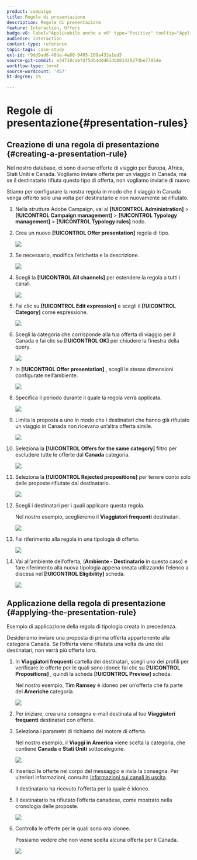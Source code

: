```yaml
---
product: campaign
title: Regole di presentazione
description: Regole di presentazione
feature: Interaction, Offers
badge-v8: label="Applicabile anche a v8" type="Positive" tooltip="Applicabile anche a Campaign v8"
audience: interaction
content-type: reference
topic-tags: case-study
exl-id: f9dd9ad6-48da-4a80-9405-109a433a1ed5
source-git-commit: e34718caefdf5db4ddd61db601420274be77054e
workflow-type: tm+mt
source-wordcount: '457'
ht-degree: 1%

---
```


# Regole di presentazione{#presentation-rules}



## Creazione di una regola di presentazione {#creating-a-presentation-rule}

Nel nostro database, ci sono diverse offerte di viaggio per Europa, Africa, Stati Uniti e Canada. Vogliamo inviare offerte per un viaggio in Canada, ma se il destinatario rifiuta questo tipo di offerta, non vogliamo inviarle di nuovo

Stiamo per configurare la nostra regola in modo che il viaggio in Canada venga offerto solo una volta per destinatario e non nuovamente se rifiutato.

1. Nella struttura Adobe Campaign, vai al **[!UICONTROL Administration]** > **[!UICONTROL Campaign management]** > **[!UICONTROL Typology management]** > **[!UICONTROL Typology rules]** nodo.
1. Crea un nuovo **[!UICONTROL Offer presentation]** regola di tipo.

   ![](assets/offer_typology_example_001.png)

1. Se necessario, modifica l’etichetta e la descrizione.

   ![](assets/offer_typology_example_002.png)

1. Scegli la **[!UICONTROL All channels]** per estendere la regola a tutti i canali.

   ![](assets/offer_typology_example_003.png)

1. Fai clic su **[!UICONTROL Edit expression]** e scegli il **[!UICONTROL Category]** come espressione.

   ![](assets/offer_typology_example_004.png)

1. Scegli la categoria che corrisponde alla tua offerta di viaggio per il Canada e fai clic su **[!UICONTROL OK]** per chiudere la finestra della query.

   ![](assets/offer_typology_example_005.png)

1. In **[!UICONTROL Offer presentation]** , scegli le stesse dimensioni configurate nell’ambiente.

   ![](assets/offer_typology_example_006.png)

1. Specifica il periodo durante il quale la regola verrà applicata.

   ![](assets/offer_typology_example_007.png)

1. Limita la proposta a uno in modo che i destinatari che hanno già rifiutato un viaggio in Canada non ricevano un’altra offerta simile.

   ![](assets/offer_typology_example_008.png)

1. Seleziona la **[!UICONTROL Offers for the same category]** filtro per escludere tutte le offerte dal **Canada** categoria.

   ![](assets/offer_typology_example_020.png)

1. Seleziona la **[!UICONTROL Rejected propositions]** per tenere conto solo delle proposte rifiutate dal destinatario.

   ![](assets/offer_typology_example_021.png)

1. Scegli i destinatari per i quali applicare questa regola.

   Nel nostro esempio, sceglieremo il **Viaggiatori frequenti** destinatari.

   ![](assets/offer_typology_example_009.png)

1. Fai riferimento alla regola in una tipologia di offerta.

   ![](assets/offer_typology_example_013.png)

1. Vai all’ambiente dell’offerta, (**Ambiente - Destinatario** in questo caso) e fare riferimento alla nuova tipologia appena creata utilizzando l’elenco a discesa nel **[!UICONTROL Eligibility]** scheda.

   ![](assets/offer_typology_example_014.png)

## Applicazione della regola di presentazione {#applying-the-presentation-rule}

Esempio di applicazione della regola di tipologia creata in precedenza.

Desideriamo inviare una proposta di prima offerta appartenente alla categoria Canada. Se l’offerta viene rifiutata una volta da uno dei destinatari, non verrà più offerta loro.

1. In **Viaggiatori frequenti** cartella dei destinatari, scegli uno dei profili per verificare le offerte per le quali sono idonei: fai clic su **[!UICONTROL Propositions]** , quindi la scheda **[!UICONTROL Preview]** scheda.

   Nel nostro esempio, **Tim Ramsey** è idoneo per un’offerta che fa parte del **Americhe** categoria.

   ![](assets/offer_typology_example_015.png)

1. Per iniziare, crea una consegna e-mail destinata al tuo **Viaggiatori frequenti** destinatari con offerte.
1. Seleziona i parametri di richiamo del motore di offerta.

   Nel nostro esempio, il **Viaggi in America** viene scelta la categoria, che contiene **Canada** e **Stati Uniti** sottocategorie.

   ![](assets/offer_typology_example_016.png)

1. Inserisci le offerte nel corpo del messaggio e invia la consegna. Per ulteriori informazioni, consulta [Informazioni sui canali in uscita](../../interaction/using/about-outbound-channels.md).

   Il destinatario ha ricevuto l’offerta per la quale è idoneo.

1. Il destinatario ha rifiutato l’offerta canadese, come mostrato nella cronologia delle proposte.

   ![](assets/offer_typology_example_018.png)

1. Controlla le offerte per le quali sono ora idonee.

   Possiamo vedere che non viene scelta alcuna offerta per il Canada.

   ![](assets/offer_typology_example_019.png)
